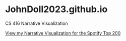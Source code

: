 # JohnDoll2023.github.io
CS 416 Narrative Visualization

[View my Narrative Visualization for the Spotify Top 200](https://johndoll2023.github.io/)
